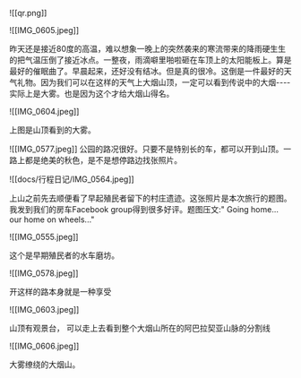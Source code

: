 ![[qr.png]]




![[IMG_0605.jpeg]]



昨天还是接近80度的高温，难以想象一晚上的突然袭来的寒流带来的降雨硬生生的把气温压倒了接近冰点。一整夜，雨滴噼里啪啦砸在车顶上的太阳能板上。算是最好的催眠曲了。早晨起来，还好没有结冰。但是真的很冷。这倒是一件最好的天气礼物。因为我们可以在这样的天气上大烟山顶，一定可以看到传说中的大烟----实际上是大雾。也是因为这个才给大烟山得名。


![[IMG_0604.jpeg]]

上图是山顶看到的大雾。

![[IMG_0577.jpeg]]
公园的路况很好。只要不是特别长的车，都可以开到山顶。一路上都是绝美的秋色，是不是想停路边找张照片。

![[docs/行程日记/IMG_0564.jpeg]]

上山之前先去顺便看了早起殖民者留下的村庄遗迹。这张照片是本次旅行的题图。我发到我们的房车Facebook group得到很多好评。题图压文:" Going home... our home on wheels..."

![[IMG_0555.jpeg]]

这个是早期殖民者的水车磨坊。

![[IMG_0578.jpeg]]

开这样的路本身就是一种享受


![[IMG_0603.jpeg]]



山顶有观景台， 可以走上去看到整个大烟山所在的阿巴拉契亚山脉的分割线

![[IMG_0606.jpeg]]

大雾缭绕的大烟山。
